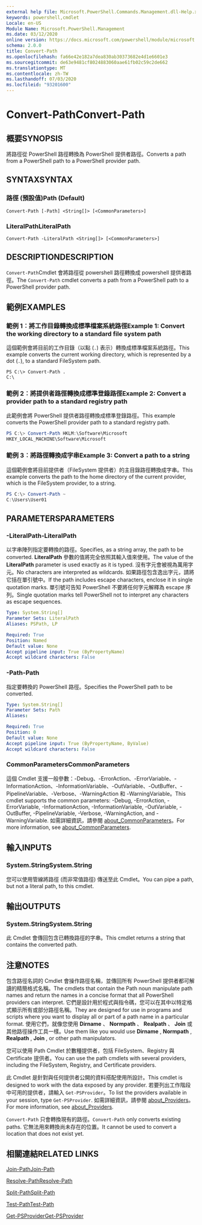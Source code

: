 ```yaml
---
external help file: Microsoft.PowerShell.Commands.Management.dll-Help.xml
keywords: powershell,cmdlet
Locale: en-US
Module Name: Microsoft.PowerShell.Management
ms.date: 03/12/2020
online version: https://docs.microsoft.com/powershell/module/microsoft.powershell.management/convert-path?view=powershell-7&WT.mc_id=ps-gethelp
schema: 2.0.0
title: Convert-Path
ms.openlocfilehash: fa66e42e182a7dea830ab30373682e4d1e6601e3
ms.sourcegitcommit: de63e9481cf8024883060aae61fb02c59c2de662
ms.translationtype: MT
ms.contentlocale: zh-TW
ms.lasthandoff: 07/03/2020
ms.locfileid: "93201600"
---
```

# <span data-ttu-id="8b1f2-103">Convert-Path</span><span class="sxs-lookup"><span data-stu-id="8b1f2-103">Convert-Path</span></span>

## <span data-ttu-id="8b1f2-104">概要</span><span class="sxs-lookup"><span data-stu-id="8b1f2-104">SYNOPSIS</span></span>
<span data-ttu-id="8b1f2-105">將路徑從 PowerShell 路徑轉換為 PowerShell 提供者路徑。</span><span class="sxs-lookup"><span data-stu-id="8b1f2-105">Converts a path from a PowerShell path to a PowerShell provider path.</span></span>

## <span data-ttu-id="8b1f2-106">SYNTAX</span><span class="sxs-lookup"><span data-stu-id="8b1f2-106">SYNTAX</span></span>

### <span data-ttu-id="8b1f2-107">路徑 (預設值)</span><span class="sxs-lookup"><span data-stu-id="8b1f2-107">Path (Default)</span></span>

```
Convert-Path [-Path] <String[]> [<CommonParameters>]
```

### <span data-ttu-id="8b1f2-108">LiteralPath</span><span class="sxs-lookup"><span data-stu-id="8b1f2-108">LiteralPath</span></span>

```
Convert-Path -LiteralPath <String[]> [<CommonParameters>]
```

## <span data-ttu-id="8b1f2-109">DESCRIPTION</span><span class="sxs-lookup"><span data-stu-id="8b1f2-109">DESCRIPTION</span></span>

<span data-ttu-id="8b1f2-110">`Convert-Path`Cmdlet 會將路徑從 powershell 路徑轉換成 powershell 提供者路徑。</span><span class="sxs-lookup"><span data-stu-id="8b1f2-110">The `Convert-Path` cmdlet converts a path from a PowerShell path to a PowerShell provider path.</span></span>

## <span data-ttu-id="8b1f2-111">範例</span><span class="sxs-lookup"><span data-stu-id="8b1f2-111">EXAMPLES</span></span>

### <span data-ttu-id="8b1f2-112">範例 1︰將工作目錄轉換成標準檔案系統路徑</span><span class="sxs-lookup"><span data-stu-id="8b1f2-112">Example 1: Convert the working directory to a standard file system path</span></span>

<span data-ttu-id="8b1f2-113">這個範例會將目前的工作目錄（以點 (`.`) 表示）轉換成標準檔案系統路徑。</span><span class="sxs-lookup"><span data-stu-id="8b1f2-113">This example converts the current working directory, which is represented by a dot (`.`), to a standard FileSystem path.</span></span>

```
PS C:\> Convert-Path .
C:\
```

### <span data-ttu-id="8b1f2-114">範例 2︰將提供者路徑轉換成標準登錄路徑</span><span class="sxs-lookup"><span data-stu-id="8b1f2-114">Example 2: Convert a provider path to a standard registry path</span></span>

<span data-ttu-id="8b1f2-115">此範例會將 PowerShell 提供者路徑轉換成標準登錄路徑。</span><span class="sxs-lookup"><span data-stu-id="8b1f2-115">This example converts the PowerShell provider path to a standard registry path.</span></span>

```powershell
PS C:\> Convert-Path HKLM:\Software\Microsoft
HKEY_LOCAL_MACHINE\Software\Microsoft
```

### <span data-ttu-id="8b1f2-116">範例 3︰將路徑轉換成字串</span><span class="sxs-lookup"><span data-stu-id="8b1f2-116">Example 3: Convert a path to a string</span></span>

<span data-ttu-id="8b1f2-117">這個範例會將目前提供者（FileSystem 提供者）的主目錄路徑轉換成字串。</span><span class="sxs-lookup"><span data-stu-id="8b1f2-117">This example converts the path to the home directory of the current provider, which is the FileSystem provider, to a string.</span></span>

```powershell
PS C:\> Convert-Path ~
C:\Users\User01
```

## <span data-ttu-id="8b1f2-118">PARAMETERS</span><span class="sxs-lookup"><span data-stu-id="8b1f2-118">PARAMETERS</span></span>

### <span data-ttu-id="8b1f2-119">-LiteralPath</span><span class="sxs-lookup"><span data-stu-id="8b1f2-119">-LiteralPath</span></span>

<span data-ttu-id="8b1f2-120">以字串陣列指定要轉換的路徑。</span><span class="sxs-lookup"><span data-stu-id="8b1f2-120">Specifies, as a string array, the path to be converted.</span></span> <span data-ttu-id="8b1f2-121">**LiteralPath** 參數的值將完全依照其輸入值來使用。</span><span class="sxs-lookup"><span data-stu-id="8b1f2-121">The value of the **LiteralPath** parameter is used exactly as it is typed.</span></span> <span data-ttu-id="8b1f2-122">沒有字元會被視為萬用字元。</span><span class="sxs-lookup"><span data-stu-id="8b1f2-122">No characters are interpreted as wildcards.</span></span> <span data-ttu-id="8b1f2-123">如果路徑包含逸出字元，請將它括在單引號中。</span><span class="sxs-lookup"><span data-stu-id="8b1f2-123">If the path includes escape characters, enclose it in single quotation marks.</span></span> <span data-ttu-id="8b1f2-124">單引號可告知 PowerShell 不要將任何字元解釋為 escape 序列。</span><span class="sxs-lookup"><span data-stu-id="8b1f2-124">Single quotation marks tell PowerShell not to interpret any characters as escape sequences.</span></span>

```yaml
Type: System.String[]
Parameter Sets: LiteralPath
Aliases: PSPath, LP

Required: True
Position: Named
Default value: None
Accept pipeline input: True (ByPropertyName)
Accept wildcard characters: False
```

### <span data-ttu-id="8b1f2-125">-Path</span><span class="sxs-lookup"><span data-stu-id="8b1f2-125">-Path</span></span>

<span data-ttu-id="8b1f2-126">指定要轉換的 PowerShell 路徑。</span><span class="sxs-lookup"><span data-stu-id="8b1f2-126">Specifies the PowerShell path to be converted.</span></span>

```yaml
Type: System.String[]
Parameter Sets: Path
Aliases:

Required: True
Position: 0
Default value: None
Accept pipeline input: True (ByPropertyName, ByValue)
Accept wildcard characters: False
```

### <span data-ttu-id="8b1f2-127">CommonParameters</span><span class="sxs-lookup"><span data-stu-id="8b1f2-127">CommonParameters</span></span>

<span data-ttu-id="8b1f2-128">這個 Cmdlet 支援一般參數：-Debug、-ErrorAction、-ErrorVariable、-InformationAction、-InformationVariable、-OutVariable、-OutBuffer、-PipelineVariable、-Verbose、-WarningAction 和 -WarningVariable。</span><span class="sxs-lookup"><span data-stu-id="8b1f2-128">This cmdlet supports the common parameters: -Debug, -ErrorAction, -ErrorVariable, -InformationAction, -InformationVariable, -OutVariable, -OutBuffer, -PipelineVariable, -Verbose, -WarningAction, and -WarningVariable.</span></span> <span data-ttu-id="8b1f2-129">如需詳細資訊，請參閱 [about_CommonParameters](https://go.microsoft.com/fwlink/?LinkID=113216)。</span><span class="sxs-lookup"><span data-stu-id="8b1f2-129">For more information, see [about_CommonParameters](https://go.microsoft.com/fwlink/?LinkID=113216).</span></span>

## <span data-ttu-id="8b1f2-130">輸入</span><span class="sxs-lookup"><span data-stu-id="8b1f2-130">INPUTS</span></span>

### <span data-ttu-id="8b1f2-131">System.String</span><span class="sxs-lookup"><span data-stu-id="8b1f2-131">System.String</span></span>

<span data-ttu-id="8b1f2-132">您可以使用管線將路徑 (而非常值路徑) 傳送至此 Cmdlet。</span><span class="sxs-lookup"><span data-stu-id="8b1f2-132">You can pipe a path, but not a literal path, to this cmdlet.</span></span>

## <span data-ttu-id="8b1f2-133">輸出</span><span class="sxs-lookup"><span data-stu-id="8b1f2-133">OUTPUTS</span></span>

### <span data-ttu-id="8b1f2-134">System.String</span><span class="sxs-lookup"><span data-stu-id="8b1f2-134">System.String</span></span>

<span data-ttu-id="8b1f2-135">此 Cmdlet 會傳回包含已轉換路徑的字串。</span><span class="sxs-lookup"><span data-stu-id="8b1f2-135">This cmdlet returns a string that contains the converted path.</span></span>

## <span data-ttu-id="8b1f2-136">注意</span><span class="sxs-lookup"><span data-stu-id="8b1f2-136">NOTES</span></span>

<span data-ttu-id="8b1f2-137">包含路徑名詞的 Cmdlet 會操作路徑名稱，並傳回所有 PowerShell 提供者都可解讀的精簡格式名稱。</span><span class="sxs-lookup"><span data-stu-id="8b1f2-137">The cmdlets that contain the Path noun manipulate path names and return the names in a concise format that all PowerShell providers can interpret.</span></span> <span data-ttu-id="8b1f2-138">它們是設計用於程式與指令碼，您可以在其中以特定格式顯示所有或部分路徑名稱。</span><span class="sxs-lookup"><span data-stu-id="8b1f2-138">They are designed for use in programs and scripts where you want to display all or part of a path name in a particular format.</span></span> <span data-ttu-id="8b1f2-139">使用它們，就像您使用 **Dirname** 、 **Normpath** 、 **Realpath** 、 **Join** 或其他路徑操作工具一樣。</span><span class="sxs-lookup"><span data-stu-id="8b1f2-139">Use them like you would use **Dirname** , **Normpath** , **Realpath** , **Join** , or other path manipulators.</span></span>

<span data-ttu-id="8b1f2-140">您可以使用 Path Cmdlet 於數種提供者，包括 FileSystem、Registry 與 Certificate 提供者。</span><span class="sxs-lookup"><span data-stu-id="8b1f2-140">You can use the path cmdlets with several providers, including the FileSystem, Registry, and Certificate providers.</span></span>

<span data-ttu-id="8b1f2-141">此 Cmdlet 是針對與任何提供者公開的資料搭配使用所設計。</span><span class="sxs-lookup"><span data-stu-id="8b1f2-141">This cmdlet is designed to work with the data exposed by any provider.</span></span> <span data-ttu-id="8b1f2-142">若要列出工作階段中可用的提供者，請輸入 `Get-PSProvider`。</span><span class="sxs-lookup"><span data-stu-id="8b1f2-142">To list the providers available in your session, type `Get-PSProvider`.</span></span> <span data-ttu-id="8b1f2-143">如需詳細資訊，請參閱 [about_Providers](../Microsoft.PowerShell.Core/About/about_Providers.md)。</span><span class="sxs-lookup"><span data-stu-id="8b1f2-143">For more information, see [about_Providers](../Microsoft.PowerShell.Core/About/about_Providers.md).</span></span>

<span data-ttu-id="8b1f2-144">`Convert-Path` 只會轉換現有的路徑。</span><span class="sxs-lookup"><span data-stu-id="8b1f2-144">`Convert-Path` only converts existing paths.</span></span> <span data-ttu-id="8b1f2-145">它無法用來轉換尚未存在的位置。</span><span class="sxs-lookup"><span data-stu-id="8b1f2-145">It cannot be used to convert a location that does not exist yet.</span></span>

## <span data-ttu-id="8b1f2-146">相關連結</span><span class="sxs-lookup"><span data-stu-id="8b1f2-146">RELATED LINKS</span></span>

[<span data-ttu-id="8b1f2-147">Join-Path</span><span class="sxs-lookup"><span data-stu-id="8b1f2-147">Join-Path</span></span>](Join-Path.md)

[<span data-ttu-id="8b1f2-148">Resolve-Path</span><span class="sxs-lookup"><span data-stu-id="8b1f2-148">Resolve-Path</span></span>](Resolve-Path.md)

[<span data-ttu-id="8b1f2-149">Split-Path</span><span class="sxs-lookup"><span data-stu-id="8b1f2-149">Split-Path</span></span>](Split-Path.md)

[<span data-ttu-id="8b1f2-150">Test-Path</span><span class="sxs-lookup"><span data-stu-id="8b1f2-150">Test-Path</span></span>](Test-Path.md)

[<span data-ttu-id="8b1f2-151">Get-PSProvider</span><span class="sxs-lookup"><span data-stu-id="8b1f2-151">Get-PSProvider</span></span>](Get-PSProvider.md)

